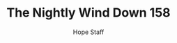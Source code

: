 ---
image: /assets/img/nwd/158_nwd_psalm_46_1_erv.png
title: The Nightly Wind Down 158
categories:
  - The Nightly Wind Down
author: Hope Staff
notes: The Nightly Wind Down 158
embed: >-
  EMBED_GOES_HERE
transcript: >-
  SOME LINES OF TEXT START HERE
---